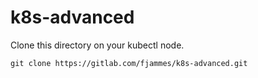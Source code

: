 # k8s-advanced

Clone this directory on your kubectl node.

```
git clone https://gitlab.com/fjammes/k8s-advanced.git
```
